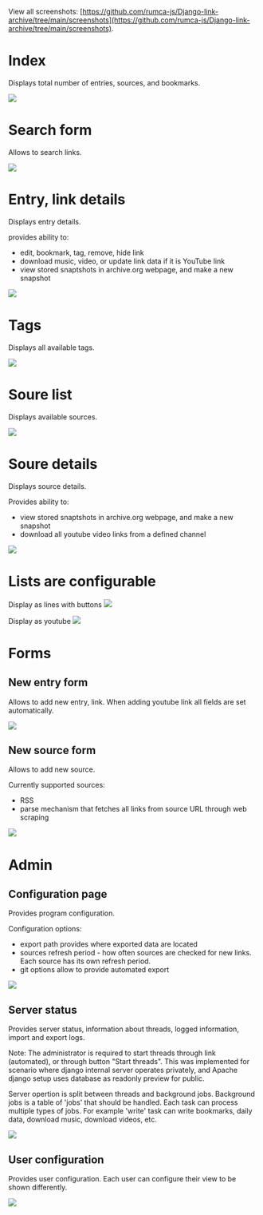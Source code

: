 View all screenshots: [https://github.com/rumca-js/Django-link-archive/tree/main/screenshots](https://github.com/rumca-js/Django-link-archive/tree/main/screenshots).

# Index

Displays total number of entries, sources, and bookmarks.

![](https://raw.githubusercontent.com/rumca-js/Django-link-archive/main/screenshots/index.PNG)

# Search form

Allows to search links.

![](https://raw.githubusercontent.com/rumca-js/Django-link-archive/main/screenshots/search_form.PNG)

# Entry, link details

Displays entry details.

provides ability to:
 - edit, bookmark, tag, remove, hide link
 - download music, video, or update link data if it is YouTube link
 - view stored snaptshots in archive.org webpage, and make a new snapshot

![](https://raw.githubusercontent.com/rumca-js/Django-link-archive/main/screenshots/entry_details.PNG)

# Tags

Displays all available tags.

![](https://raw.githubusercontent.com/rumca-js/Django-link-archive/main/screenshots/tag_view.PNG)

# Soure list

Displays available sources.

![](https://raw.githubusercontent.com/rumca-js/Django-link-archive/main/screenshots/source_list.PNG)

# Soure details

Displays source details.

Provides ability to:
 - view stored snaptshots in archive.org webpage, and make a new snapshot
 - download all youtube video links from a defined channel

![](https://raw.githubusercontent.com/rumca-js/Django-link-archive/main/screenshots/source_details.PNG)

# Lists are configurable

Display as lines with buttons
![](https://raw.githubusercontent.com/rumca-js/Django-link-archive/main/screenshots/entries_list_buttons.PNG)

Display as youtube
![](https://raw.githubusercontent.com/rumca-js/Django-link-archive/main/screenshots/entries_list_youtube.PNG)

# Forms

## New entry form

Allows to add new entry, link. When adding youtube link all fields are set automatically.

![](https://raw.githubusercontent.com/rumca-js/Django-link-archive/main/screenshots/entry_new.PNG)

## New source form

Allows to add new source.

Currently supported sources:
 - RSS
 - parse mechanism that fetches all links from source URL through web scraping

![](https://raw.githubusercontent.com/rumca-js/Django-link-archive/main/screenshots/source_new.PNG)

# Admin

## Configuration page

Provides program configuration.

Configuration options:
 - export path provides where exported data are located
 - sources refresh period - how often sources are checked for new links. Each source has its own refresh period.
 - git options allow to provide automated export

![](https://raw.githubusercontent.com/rumca-js/Django-link-archive/main/screenshots/configuration_page.PNG)

## Server status

Provides server status, information about threads, logged information, import and export logs.

Note: The administrator is required to start threads through link (automated), or through button "Start threads". This was implemented for scenario where django internal server operates privately, and Apache django setup uses database as readonly preview for public.

Server opertion is split between threads and background jobs. Background jobs is a table of 'jobs' that should be handled. Each task can process multiple types of jobs. For example 'write' task can write bookmarks, daily data, download music, download videos, etc.

![](https://raw.githubusercontent.com/rumca-js/Django-link-archive/main/screenshots/server_status.PNG)

## User configuration

Provides user configuration. Each user can configure their view to be shown differently.

![](https://raw.githubusercontent.com/rumca-js/Django-link-archive/main/screenshots/user_configuration_page.PNG)
